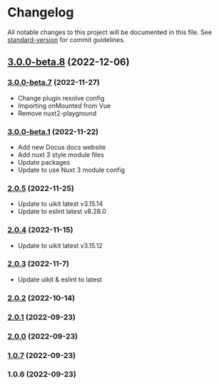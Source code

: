 # Changelog

All notable changes to this project will be documented in this file. See [standard-version](https://github.com/conventional-changelog/standard-version) for commit guidelines.

## [3.0.0-beta.8](https://github.com/fedorae-com/nuxt-uikit/compare/v3.0.0-beta.7...3.0.0-beta.8) (2022-12-06)

### [3.0.0-beta.7](https://github.com/fedorae-com/nuxt-uikit/compare/v3.0.0-beta.1...v3.0.0-beta.7) (2022-11-27)
- Change plugin resolve config
- Importing onMounted from Vue
- Remove nuxt2-playground

### [3.0.0-beta.1](https://github.com/fedorae-com/nuxt-uikit/compare/v2.0.5...v3.0.0-beta.1) (2022-11-22)
- Add new Docus docs website
- Add nuxt 3 style module files
- Update packages
- Update to use Nuxt 3 module config

### [2.0.5](https://github.com/fedorae-com/nuxt-uikit/compare/v2.0.4...v2.0.5) (2022-11-25)
- Update to uikit latest v3.15.14
- Update to eslint latest v8.28.0

### [2.0.4](https://github.com/fedorae-com/nuxt-uikit/compare/v2.0.3...v2.0.4) (2022-11-15)
- Update to uikit latest v3.15.12

### [2.0.3](https://github.com/fedorae-com/nuxt-uikit/compare/v2.0.2...v2.0.3) (2022-11-7)
- Update uikit & eslint to latest

### [2.0.2](https://github.com/fedorae-com/nuxt-uikit/compare/v2.0.1...v2.0.2) (2022-10-14)

### [2.0.1](https://github.com/fedorae-com/nuxt-uikit/compare/v2.0.0...v2.0.1) (2022-09-23)

### [2.0.0](https://github.com/fedorae-com/nuxt-uikit/compare/v1.0.6...v2.0.0) (2022-09-23)

### [1.0.7](https://github.com/fedorae-com/nuxt-uikit/compare/v1.0.6...v1.0.7) (2022-09-23)

### 1.0.6 (2022-09-23)
